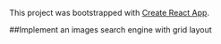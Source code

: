This project was bootstrapped with [Create React App](https://github.com/facebook/create-react-app).

##Implement an images search engine with grid layout
